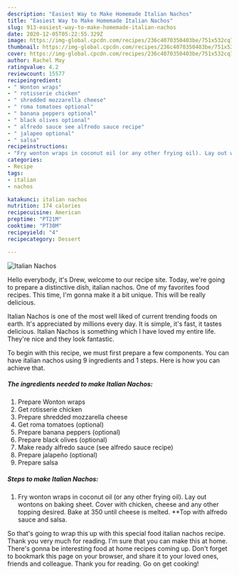 ```yaml
---
description: "Easiest Way to Make Homemade Italian Nachos"
title: "Easiest Way to Make Homemade Italian Nachos"
slug: 913-easiest-way-to-make-homemade-italian-nachos
date: 2020-12-05T05:22:55.329Z
image: https://img-global.cpcdn.com/recipes/236c4070350403be/751x532cq70/italian-nachos-recipe-main-photo.jpg
thumbnail: https://img-global.cpcdn.com/recipes/236c4070350403be/751x532cq70/italian-nachos-recipe-main-photo.jpg
cover: https://img-global.cpcdn.com/recipes/236c4070350403be/751x532cq70/italian-nachos-recipe-main-photo.jpg
author: Rachel May
ratingvalue: 4.2
reviewcount: 15577
recipeingredient:
- " Wonton wraps"
- " rotisserie chicken"
- " shredded mozzarella cheese"
- " roma tomatoes optional"
- " banana peppers optional"
- " black olives optional"
- " alfredo sauce see alfredo sauce recipe"
- " jalapeo optional"
- " salsa"
recipeinstructions:
- "Fry wonton wraps in coconut oil (or any other frying oil). Lay out wontons on baking sheet. Cover with chicken, cheese and any other topping desired. Bake at 350 until cheese is melted. **Top with alfredo sauce and salsa."
categories:
- Recipe
tags:
- italian
- nachos

katakunci: italian nachos 
nutrition: 174 calories
recipecuisine: American
preptime: "PT21M"
cooktime: "PT30M"
recipeyield: "4"
recipecategory: Dessert

---
```



![Italian Nachos](https://img-global.cpcdn.com/recipes/236c4070350403be/751x532cq70/italian-nachos-recipe-main-photo.jpg)

Hello everybody, it's Drew, welcome to our recipe site. Today, we're going to prepare a distinctive dish, italian nachos. One of my favorites food recipes. This time, I'm gonna make it a bit unique. This will be really delicious.



Italian Nachos is one of the most well liked of current trending foods on earth. It's appreciated by millions every day. It is simple, it's fast, it tastes delicious. Italian Nachos is something which I have loved my entire life. They're nice and they look fantastic.


To begin with this recipe, we must first prepare a few components. You can have italian nachos using 9 ingredients and 1 steps. Here is how you can achieve that.

<!--inarticleads1-->

##### The ingredients needed to make Italian Nachos:

1. Prepare  Wonton wraps
1. Get  rotisserie chicken
1. Prepare  shredded mozzarella cheese
1. Get  roma tomatoes (optional)
1. Prepare  banana peppers (optional)
1. Prepare  black olives (optional)
1. Make ready  alfredo sauce (see alfredo sauce recipe)
1. Prepare  jalapeño (optional)
1. Prepare  salsa




<!--inarticleads2-->

##### Steps to make Italian Nachos:

1. Fry wonton wraps in coconut oil (or any other frying oil). Lay out wontons on baking sheet. Cover with chicken, cheese and any other topping desired. Bake at 350 until cheese is melted. **Top with alfredo sauce and salsa.




So that's going to wrap this up with this special food italian nachos recipe. Thank you very much for reading. I'm sure that you can make this at home. There's gonna be interesting food at home recipes coming up. Don't forget to bookmark this page on your browser, and share it to your loved ones, friends and colleague. Thank you for reading. Go on get cooking!
